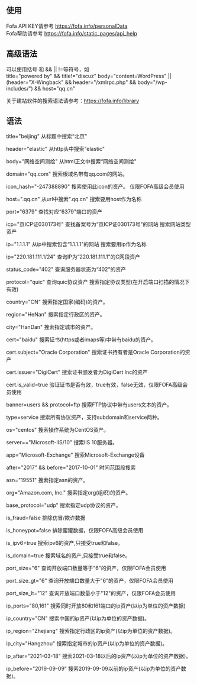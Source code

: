 ## 使用
Fofa API KEY请参考 https://fofa.info/personalData  
Fofa帮助请参考 https://fofa.info/static_pages/api_help

## 高级语法
可以使用括号 和 && || !=等符号，如  
title="powered by" && title!="discuz"
body="content=WordPress" || (header="X-Wingback" && header="/xmlrpc.php" && body="/wp-includes/") && host="qq.cn"

关于建站软件的搜索语法请参考：https://fofa.info/library

## 语法

title="beijing" 从标题中搜索“北京"

header="elastic" 从http头中搜索“elastic"

body="网络空间测绘" 从html正文中搜索“网络空间测绘"

domain="qq.com" 搜索根域名带有qq.com的网站。

icon_hash="-247388890" 搜索使用此icon的资产。 仅限FOFA高级会员使用

host=".qq.cn" 从url中搜索".qq.cn" 搜索要用host作为名称

port="6379" 查找对应“6379"端口的资产

icp="京ICP证030173号" 查找备案号为“京ICP证030173号"的网站 搜索网站类型资产

ip="1.1.1.1" 从ip中搜索包含“1.1.1.1"的网站 搜索要用ip作为名称

ip="220.181.111.1/24" 查询IP为“220.181.111.1"的C网段资产

status_code="402" 查询服务器状态为“402"的资产

protocol="quic" 查询quic协议资产 搜索指定协议类型(在开启端口扫描的情况下有效)

country="CN" 搜索指定国家(编码)的资产。

region="HeNan" 搜索指定行政区的资产。

city="HanDan" 搜索指定城市的资产。

cert="baidu" 搜索证书(https或者imaps等)中带有baidu的资产。

cert.subject="Oracle Corporation" 搜索证书持有者是Oracle Corporation的资产

cert.issuer="DigiCert" 搜索证书颁发者为DigiCert Inc的资产

cert.is_valid=true 验证证书是否有效，true有效，false无效，仅限FOFA高级会员使用

banner=users && protocol=ftp 搜索FTP协议中带有users文本的资产。

type=service 搜索所有协议资产，支持subdomain和service两种。

os="centos" 搜索操作系统为CentOS资产。

server=="Microsoft-IIS/10" 搜索IIS 10服务器。

app="Microsoft-Exchange" 搜索Microsoft-Exchange设备

after="2017" && before="2017-10-01" 时间范围段搜索

asn="19551" 搜索指定asn的资产。

org="Amazon.com, Inc." 搜索指定org(组织)的资产。

base_protocol="udp" 搜索指定udp协议的资产。

is_fraud=false 排除仿冒/欺诈数据

is_honeypot=false 排除蜜罐数据，仅限FOFA高级会员使用

is_ipv6=true 搜索ipv6的资产,只接受true和false。

is_domain=true 搜索域名的资产,只接受true和false。

port_size="6" 查询开放端口数量等于"6"的资产，仅限FOFA会员使用

port_size_gt="6" 查询开放端口数量大于"6"的资产，仅限FOFA会员使用

port_size_lt="12" 查询开放端口数量小于"12"的资产，仅限FOFA会员使用

ip_ports="80,161" 搜索同时开放80和161端口的ip资产(以ip为单位的资产数据)

ip_country="CN" 搜索中国的ip资产(以ip为单位的资产数据)。

ip_region="Zhejiang" 搜索指定行政区的ip资产(以ip为单位的资产数据)。

ip_city="Hangzhou" 搜索指定城市的ip资产(以ip为单位的资产数据)。

ip_after="2021-03-18" 搜索2021-03-18以后的ip资产(以ip为单位的资产数据)。

ip_before="2019-09-09" 搜索2019-09-09以前的ip资产(以ip为单位的资产数据)。